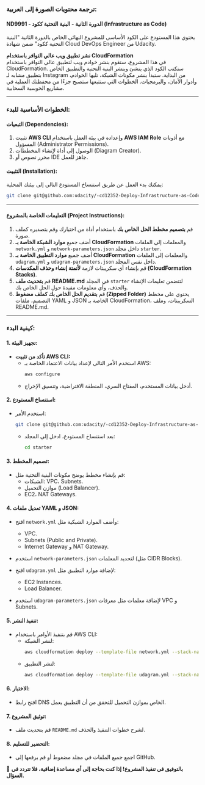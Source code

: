 ### **ترجمة محتويات الصورة إلى العربية:**

#### **ND9991 - الدورة الثانية - البنية التحتية ككود (Infrastructure as Code)**

يحتوي هذا المستودع على الكود الأساسي للمشروع النهائي الخاص بالدورة الثانية "البنية التحتية ككود" ضمن شهادة Cloud DevOps Engineer من Udacity.

**نشر تطبيق ويب عالي التوافر باستخدام CloudFormation**  
في هذا المشروع، ستقوم بنشر خوادم ويب لتطبيق عالي التوافر باستخدام CloudFormation. ستكتب الكود الذي ينشئ وينشر البنية التحتية والتطبيق الخاص بتطبيق مشابه لـ Instagram من البداية. ستبدأ بنشر مكونات الشبكة، تليها الخوادم، وأدوار الأمان، والبرمجيات. الخطوات التي ستتبعها ستصبح جزءًا من محفظتك العملية في مشاريع الحوسبة السحابية.

---

### **الخطوات الأساسية للبدء:**

#### **التبعيات (Dependencies):**
1. تثبيت **AWS CLI** وإعداده في بيئة العمل باستخدام **AWS IAM Role** مع أذونات المسؤول (Administrator Permissions).  
2. الوصول إلى أداة لإنشاء المخططات (Diagram Creator).  
3. محرر نصوص أو IDE جاهز للعمل.

#### **التثبيت (Installation):**
يمكنك بدء العمل عن طريق استنساخ المستودع التالي إلى بيئتك المحلية:
```bash
git clone git@github.com:udacity/-cd12352-Deploy-Infrastructure-as-Code-project.git
```

---

#### **التعليمات الخاصة بالمشروع (Project Instructions):**
1. قم **بتصميم مخطط الحل الخاص بك** باستخدام أداة من اختيارك وقم بتصديره كملف صورة.  
2. أضف جميع **موارد الشبكة الخاصة بـ CloudFormation** والمعلمات إلى الملفات `network.yml` و `network-parameters.json` داخل مجلد `starter`.  
3. أضف جميع **موارد التطبيق الخاصة بـ CloudFormation** والمعلمات إلى الملفات `udagram.yml` و `udagram-parameters.json` داخل نفس المجلد.  
4. قم بإنشاء أي سكريبتات لازمة **لأتمتة إنشاء وحذف المكدسات (CloudFormation Stacks)**.  
5. قم **بتحديث ملف README.md** في المجلد `starter` لتتضمن تعليمات الإنشاء والحذف، وأي معلومات مفيدة حول الحل الخاص بك.  
6. قم **بتقديم الحل الخاص بك كملف مضغوط (Zipped Folder)** يحتوي على مخطط التصميم، ملفات YAML و JSON الخاصة بـ CloudFormation، السكريبتات، وملف README.md.

---

### **كيفية البدء:**

#### **1. تجهيز البيئة:**
- **تأكد من تثبيت AWS CLI:**  
  - استخدم الأمر التالي لإعداد بيانات الاعتماد الخاصة بـ AWS:  
    ```bash
    aws configure
    ```
  - أدخل بيانات المستخدم، المفتاح السري، المنطقة الافتراضية، وتنسيق الإخراج.

#### **2. استنساخ المستودع:**
- استخدم الأمر:
  ```bash
  git clone git@github.com:udacity/-cd12352-Deploy-Infrastructure-as-Code-project.git
  ```
  - بعد استنساخ المستودع، ادخل إلى المجلد:
    ```bash
    cd starter
    ```

#### **3. تصميم المخطط:**
- قم بإنشاء مخطط يوضح مكونات البنية التحتية مثل:
  - الشبكات: VPC، Subnets.
  - موازن التحميل (Load Balancer).
  - EC2، NAT Gateways.

#### **4. تعديل ملفات YAML و JSON:**
- افتح `network.yml` وأضف الموارد الشبكية مثل:
  - VPC.
  - Subnets (Public and Private).
  - Internet Gateway و NAT Gateway.
- استخدم `network-parameters.json` لتحديد المعلمات (مثل CIDR Blocks).

- افتح `udagram.yml` لإضافة موارد التطبيق مثل:
  - EC2 Instances.
  - Load Balancer.
- استخدم `udagram-parameters.json` لإضافة معلمات مثل معرفات VPC و Subnets.

#### **5. تنفيذ النشر:**
- قم بتنفيذ الأوامر باستخدام AWS CLI:
  - لنشر الشبكة:
    ```bash
    aws cloudformation deploy --template-file network.yml --stack-name network-stack --parameter-overrides file://network-parameters.json
    ```
  - لنشر التطبيق:
    ```bash
    aws cloudformation deploy --template-file udagram.yml --stack-name udagram-stack --parameter-overrides file://udagram-parameters.json
    ```

#### **6. الاختبار:**
- افتح رابط DNS الخاص بموازن التحميل للتحقق من أن التطبيق يعمل.

#### **7. توثيق المشروع:**
- قم بتحديث ملف `README.md` لشرح خطوات التنفيذ والحذف.

#### **8. التحضير للتسليم:**
- اجمع جميع الملفات في مجلد مضغوط أو قم برفعها إلى GitHub.

🚀 **بالتوفيق في تنفيذ المشروع! إذا كنت بحاجة إلى أي مساعدة إضافية، فلا تتردد في السؤال.**
